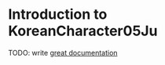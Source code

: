 # Introduction to KoreanCharacter05Ju

TODO: write [great documentation](http://jacobian.org/writing/what-to-write/)
